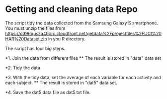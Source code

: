 ﻿Getting and cleaning data Repo
=====

The script tidy the data collected from the Samsung Galaxy S smartphone.
You must unzip the files from https://d396qusza40orc.cloudfront.net/getdata%2Fprojectfiles%2FUCI%20HAR%20Dataset.zip in you R directory.

The script has four big steps.

*1. Join the data from different files
** The result is stored in "data" data set

*2. Tidy the data

*3. With the tidy data, set the average of each variable for each activity and each subject.
** The result is stored in "dat5" data set.

*4. Save the dat5 data file as dat5.txt file.



